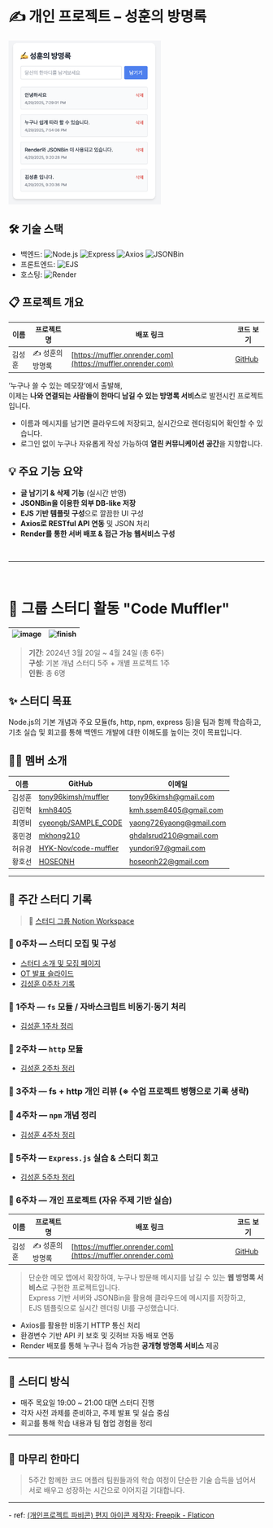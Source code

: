 # ✍️ 개인 프로젝트 – 성훈의 방명록

<img src="public/markdown/web/muffler/image.png" alt="방명록샘플" width="300">

## 🛠 기술 스택

- 백엔드: ![Node.js](https://img.shields.io/badge/Node.js-339933?style=flat&logo=nodedotjs&logoColor=white) ![Express](https://img.shields.io/badge/Express-000000?style=flat&logo=express&logoColor=white) ![Axios](https://img.shields.io/badge/Axios-5A29E4?style=flat&logo=axios&logoColor=white) ![JSONBin](https://img.shields.io/badge/JSONBin-0A0A23?style=flat&logo=datadog&logoColor=white)
- 프론트엔드: ![EJS](https://img.shields.io/badge/EJS-8B0000?style=flat&logo=ejs&logoColor=white)
- 호스팅: ![Render](https://img.shields.io/badge/Render-46E3B7?style=flat&logo=render&logoColor=black)


## 📋 프로젝트 개요

| 이름   | 프로젝트명       | 배포 링크                                              | 코드 보기                                                                 |
|--------|------------------|---------------------------------------------------------|---------------------------------------------------------------------------|
| 김성훈 | ✍️ 성훈의 방명록 | [https://muffler.onrender.com](https://muffler.onrender.com) | [GitHub](https://github.com/tony96kimsh/muffler/tree/main/6week)         |

‘누구나 쓸 수 있는 메모장’에서 출발해,  
이제는 **나와 연결되는 사람들이 한마디 남길 수 있는 방명록 서비스**로 발전시킨 프로젝트입니다.

- 이름과 메시지를 남기면 클라우드에 저장되고, 실시간으로 렌더링되어 확인할 수 있습니다.
- 로그인 없이 누구나 자유롭게 작성 가능하여 **열린 커뮤니케이션 공간**을 지향합니다.

## 💡 주요 기능 요약

- **글 남기기 & 삭제 기능** (실시간 반영)
- **JSONBin을 이용한 외부 DB-like 저장**
- **EJS 기반 템플릿 구성**으로 깔끔한 UI 구성
- **Axios로 RESTful API 연동** 및 JSON 처리
- **Render를 통한 서버 배포 & 접근 가능 웹서비스 구성**

<br>

---
<br>

# 🚀 그룹 스터디 활동 **"Code Muffler"**

![image](https://github.com/user-attachments/assets/75395ea5-426a-4538-b231-bb1a451c6ca6) | ![finish](https://github.com/user-attachments/assets/cdaa8ec4-7d41-4ed7-9fb3-54f43d1a9dd0)
--|--|

> **기간**: 2024년 3월 20일 ~ 4월 24일 (총 6주)  
> **구성**: 기본 개념 스터디 5주 + 개별 프로젝트 1주  
> **인원**: 총 6명

## ✨ 스터디 목표

Node.js의 기본 개념과 주요 모듈(fs, http, npm, express 등)을 팀과 함께 학습하고,  
기초 실습 및 회고를 통해 백엔드 개발에 대한 이해도를 높이는 것이 목표입니다.

## 🧑‍💻 멤버 소개

| 이름 | GitHub | 이메일 |
| ---- | ------ | ------ |
| 김성훈 | [tony96kimsh/muffler](https://github.com/tony96kimsh/muffler) | [tony96kimsh@gmail.com](mailto:tony96kimsh@gmail.com) |
| 김민혁 | [kmh8405](https://github.com/kmh8405/) | [kmh.ssem8405@gmail.com](mailto:kmh.ssem8405@gmail.com) |
| 최영비 | [cyeongb/SAMPLE_CODE](https://github.com/cyeongb/SAMPLE_CODE) | [yaong726yaong@gmail.com](mailto:yaong726yaong@gmail.com) |
| 홍민경 | [mkhong210](https://github.com/mkhong210) | [ghdalsrud210@gmail.com](mailto:ghdalsrud210@gmail.com) |
| 허유경 | [HYK-Nov/code-muffler](https://github.com/HYK-Nov/code-muffler) | [yundori97@gmail.com](mailto:yundori97@gmail.com) |
| 황호선 | [HOSEONH](https://github.com/HOSEONH) | [hoseonh22@gmail.com](mailto:hoseonh22@gmail.com) |

---

## 📅 주간 스터디 기록

> 📂 [스터디 그룹 Notion Workspace](https://www.notion.so/Muffler_NodeJS-Study-1cbae42089d880d79a32eedf5aef5771?pvs=21)

### 🔹 0주차 — 스터디 모집 및 구성
- [스터디 소개 및 모집 페이지](https://lateral-tractor-58e.notion.site/Code-Muffler-1cbae42089d881f4817ac2a5662ac3e2?pvs=4)
- [OT 발표 슬라이드](https://docs.google.com/presentation/d/16ncXqW8z4w_HK2ErmDuCDR46KaLaOKmDirY6H76vICc/edit#slide=id.g332a8289270_0_1635)
- [김성훈 0주차 기록](https://www.notion.so/1-1cbae42089d881d7b748f0e08160edf8?pvs=21)

### 🔹 1주차 — `fs` 모듈 / 자바스크립트 비동기·동기 처리
- [김성훈 1주차 정리](https://www.notion.so/1cbae42089d881c4a465cb16d01074b7?pvs=21)

### 🔹 2주차 — `http` 모듈
- [김성훈 2주차 정리](https://www.notion.so/1-1cbae42089d881a99c84ce7662530382?pvs=21)

### 🔹 3주차 — fs + http 개인 리뷰 (※ 수업 프로젝트 병행으로 기록 생략)

### 🔹 4주차 — `npm` 개념 정리
- [김성훈 4주차 정리](https://www.notion.so/1cbae42089d880978923f8ee496f5a2b?pvs=21)

### 🔹 5주차 — `Express.js` 실습 & 스터디 회고
- [김성훈 5주차 정리](https://www.notion.so/1d2ae42089d880e1b396c0a3490a9ead?pvs=21)

### 🔹 6주차 — 개인 프로젝트 (자유 주제 기반 실습)

| 이름   | 프로젝트명       | 배포 링크                                              | 코드 보기                                                                 |
|--------|------------------|---------------------------------------------------------|---------------------------------------------------------------------------|
| 김성훈 | ✍️ 성훈의 방명록 | [https://muffler.onrender.com](https://muffler.onrender.com) | [GitHub](https://github.com/tony96kimsh/muffler/tree/main/6week)         |

> 단순한 메모 앱에서 확장하여, 누구나 방문해 메시지를 남길 수 있는 **웹 방명록 서비스**로 구현한 프로젝트입니다.  
> Express 기반 서버와 JSONBin을 활용해 클라우드에 메시지를 저장하고,  
> EJS 템플릿으로 실시간 렌더링 UI를 구성했습니다.  

- Axios를 활용한 비동기 HTTP 통신 처리  
- 환경변수 기반 API 키 보호 및 깃허브 자동 배포 연동  
- Render 배포를 통해 누구나 접속 가능한 **공개형 방명록 서비스** 제공

---

## 🧭 스터디 방식

- 매주 목요일 19:00 ~ 21:00 대면 스터디 진행
- 각자 사전 과제를 준비하고, 주제 발표 및 실습 중심
- 회고를 통해 학습 내용과 팀 협업 경험을 정리

---

## 🙌 마무리 한마디

> 5주간 함께한 코드 머플러 팀원들과의 학습 여정이 단순한 기술 습득을 넘어서  
> 서로 배우고 성장하는 시간으로 이어지길 기대합니다.

<hr>
- ref: <a href="https://www.flaticon.com/kr/free-icons/" title="편지 아이콘">(개인프로젝트 파비콘) 편지 아이콘 제작자: Freepik - Flaticon</a>
